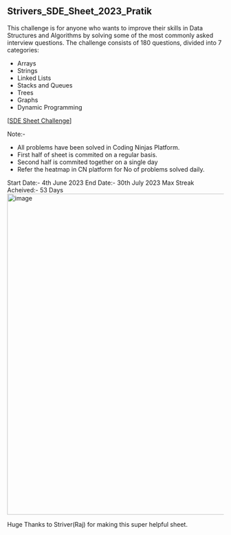 ## Strivers_SDE_Sheet_2023_Pratik

This challenge is for anyone who wants to improve their skills in Data Structures and Algorithms by solving some of the most commonly asked interview questions. The challenge consists of 180 questions, divided into 7 categories:

* Arrays
* Strings
* Linked Lists
* Stacks and Queues
* Trees
* Graphs
* Dynamic Programming


[[SDE Sheet Challenge](https://takeuforward.org/interviews/strivers-sde-sheet-challenge-2023/)]

Note:-
- All problems have been solved in Coding Ninjas Platform.
- First half of sheet is commited on a regular basis.
- Second half is commited together on a single day
- Refer the heatmap in CN platform for No of problems solved daily.


Start Date:- 4th June 2023
End Date:- 30th July 2023
Max Streak Acheived:- 53 Days
<img width="745" alt="image" src="https://github.com/pratiksabat/Strivers_SDE_Sheet_2023_Pratik/assets/47950768/f04ee394-0261-4670-857a-67cf4020ba87">


Huge Thanks to Striver(Raj) for making this super helpful sheet.
